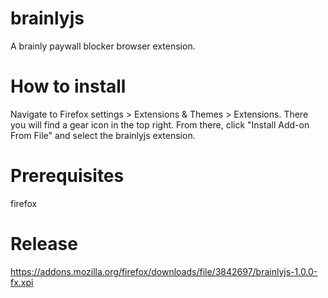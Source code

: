# brainlyjs
A brainly paywall blocker browser extension.

# How to install
Navigate to Firefox settings > Extensions & Themes > Extensions.
There you will find a gear icon in the top right. From there, click "Install Add-on From File" and select the brainlyjs extension.

# Prerequisites
firefox

# Release
https://addons.mozilla.org/firefox/downloads/file/3842697/brainlyjs-1.0.0-fx.xpi
